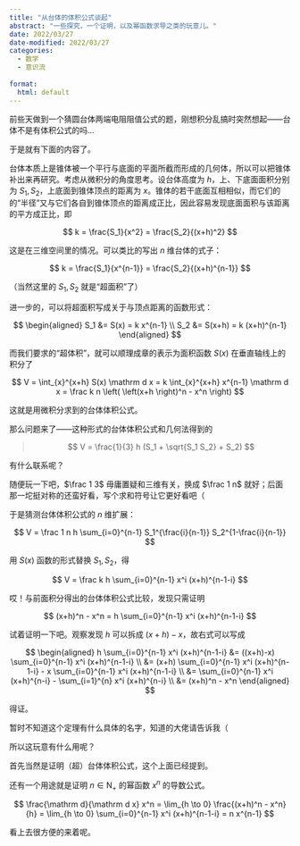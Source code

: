 ```yaml
---
title: "从台体的体积公式谈起"
abstract: "一些探究，一个证明，以及幂函数求导之类的玩意儿。"
date: 2022/03/27
date-modified: 2022/03/27
categories:
  - 数学
  - 意识流
  
format:
  html: default
---
```


前些天做到一个猜圆台体两端电阻阻值公式的题，刚想积分乱搞时突然想起——台体不是有体积公式的吗...

于是就有下面的内容了。

台体本质上是锥体被一个平行与底面的平面所截而形成的几何体，所以可以把锥体补出来再研究。考虑从微积分的角度思考。设台体高度为 $h$，上、下底面面积分别为 $S_1, S_2$，上底面到锥体顶点的距离为 $x$。锥体的若干底面互相相似，而它们的的“半径”又与它们各自到锥体顶点的距离成正比，因此容易发现底面面积与该距离的平方成正比，即

$$
k = \frac{S_1}{x^2} = \frac{S_2}{(x+h)^2}
$$

这是在三维空间里的情况。可以类比的写出 $n$ 维台体的式子：

$$
k = \frac{S_1}{x^{n-1}} = \frac{S_2}{(x+h)^{n-1}}
$$

（当然这里的 $S_1,S_2$ 就是“超面积”了）

进一步的，可以将超面积写成关于与顶点距离的函数形式：

$$
\begin{aligned}
S_1 &= S(x) = k x^{n-1} \\
S_2 &= S(x+h) = k (x+h)^{n-1}
\end{aligned}
$$

而我们要求的“超体积”，就可以顺理成章的表示为面积函数 $S(x)$ 在垂直轴线上的积分了

$$
V = \int_{x}^{x+h} S(x) \mathrm d x = k \int_{x}^{x+h} x^{n-1} \mathrm d x = \frac k n \left( \left(x+h \right)^n - x^n \right)
$$

这就是用微积分求到的台体体积公式。

那么问题来了——这种形式的台体体积公式和几何法得到的

> $$
> V = \frac{1}{3} h (S_1 + \sqrt{S_1 S_2} + S_2)
> $$

有什么联系呢？

随便玩一下吧，$\frac 1 3$ 毋庸置疑和三维有关，换成 $\frac 1 n$ 就好；后面那一坨挺对称的还蛮好看，写个求和符号让它更好看吧（

于是猜测台体体积公式的 $n$ 维扩展：

$$
V = \frac 1 n h \sum_{i=0}^{n-1} S_1^{\frac{i}{n-1}} S_2^{1-\frac{i}{n-1}}
$$

用 $S(x)$ 函数的形式替换 $S_1, S_2$，得

$$
V = \frac k h \sum_{i=0}^{n-1} x^i (x+h)^{n-1-i}
$$

哎！与前面积分得出的台体体积公式比较，发现只需证明

$$
(x+h)^n - x^n = h \sum_{i=0}^{n-1} x^i (x+h)^{n-1-i}
$$

试着证明一下吧。观察发现 $h$ 可以拆成 $(x+h)-x$，故右式可以写成

$$
\begin{aligned}
h \sum_{i=0}^{n-1} x^i (x+h)^{n-1-i} &= ((x+h)-x) \sum_{i=0}^{n-1} x^i (x+h)^{n-1-i} \\
&= (x+h) \sum_{i=0}^{n-1} x^i (x+h)^{n-1-i} - x \sum_{i=0}^{n-1} x^i (x+h)^{n-1-i} \\
&= \sum_{i=0}^{n-1} x^i (x+h)^{n-i} - \sum_{i=1}^{n} x^i (x+h)^{n-i} \\
&= (x+h)^n - x^n
\end{aligned}
$$

得证。

暂时不知道这个定理有什么具体的名字，知道的大佬请告诉我（

所以这玩意有什么用呢？

首先当然是证明（超）台体体积公式，这个上面已经提到。

还有一个用途就是证明 $n \in \mathrm{N_+}$ 的幂函数 $x^n$ 的导数公式。

$$
\frac{\mathrm d}{\mathrm d x} x^n = \lim_{h \to 0} \frac{(x+h)^n - x^n}{h} = \lim_{h \to 0} \sum_{i=0}^{n-1} x^i (x+h)^{n-1-i} = n x^{n-1}
$$

看上去很方便的来着呢。
